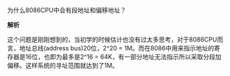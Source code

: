 为什么8086CPU中会有段地址和偏移地址？

**解析**

这个问题是刚刚想到的，当初学的时候估计也没有过太多思考，对于8086CPU而言，地址总线(address bus)20位，2^20 = 1M。而在8086中用来指示地址的寄存器是16位，也即为最多是2^16 = 64K，有一部分地址无法指示所以采取分段加偏移。这样系统的寻址范围就达到了1M。


